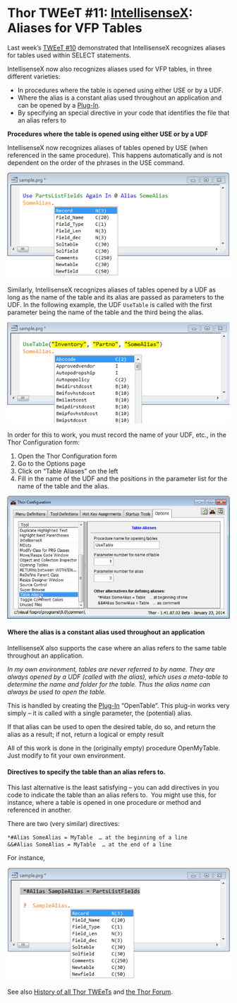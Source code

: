 ﻿Thor TWEeT #11: <a href="https://github.com/VFPX/IntelliSenseX" target="_blank">IntellisenseX</a>: Aliases for VFP Tables
===

Last week’s [TWEeT #10](Tweet_10.md) demonstrated that IntellisenseX recognizes aliases for tables used within SELECT statements.

IntellisenseX now also recognizes aliases used for VFP tables, in three different varieties:

*   In procedures where the table is opened using either USE or by a UDF.
*   Where the alias is a constant alias used throughout an application and can be opened by a [Plug-In](../Thor_add_plugins.md).
*   By specifying an special directive in your code that identifies the file that an alias refers to

**Procedures where the table is opened using either USE or by a UDF**

IntellisenseX now recognizes aliases of tables opened by USE (when referenced in the same procedure). This happens automatically and is not dependent on the order of the phrases in the USE command.

![](Images/Tweet11a.png)

Similarly, IntellisenseX recognizes aliases of tables opened by a UDF as long as the name of the table and its alias are passed as parameters to the UDF. In the following example, the UDF `UseTable` is called with the first parameter being the name of the table and the third being the alias.

![](Images/Tweet11b.png)

In order for this to work, you must record the name of your UDF, etc., in the Thor Configuration form:

1.  Open the Thor Configuration form
2.  Go to the Options page
3.  Click on “Table Aliases” on the left
4.  Fill in the name of the UDF and the positions in the parameter list for the name of the table and the alias.

![](Images/Tweet11c.png)

#### Where the alias is a constant alias used throughout an application

IntellisenseX also supports the case where an alias refers to the same table throughout an application.

_In my own environment, tables are never referred to by name. They are always opened by a UDF (called with the alias), which uses a meta-table to determine the name and folder for the table. Thus the alias name can always be used to open the table._

This is handled by creating the [Plug-In](Thor_add_plugins.md) “OpenTable”. This plug-in works very simply – it is called with a single parameter, the (potential) alias.

If that alias can be used to open the desired table, do so, and return the alias as a result; if not, return a logical or empty result

All of this work is done in the (originally empty) procedure OpenMyTable.  Just modify to fit your own environment.

#### Directives to specify the table than an alias refers to.

This last alternative is the least satisfying – you can add directives in you code to indicate the table than an alias refers to.  You might use this, for instance, where a table is opened in one procedure or method and referenced in another.

There are two (very similar) directives:

    *#Alias SomeAlias = MyTable  … at the beginning of a line
    &&#Alias SomeAlias = MyTable  … at the end of a line

For instance,

![](Images/Tweet11d.png)

See also [History of all Thor TWEeTs](../TWEeTs.md) and [the Thor Forum](https://groups.google.com/forum/?fromgroups#!forum/FoxProThor).
